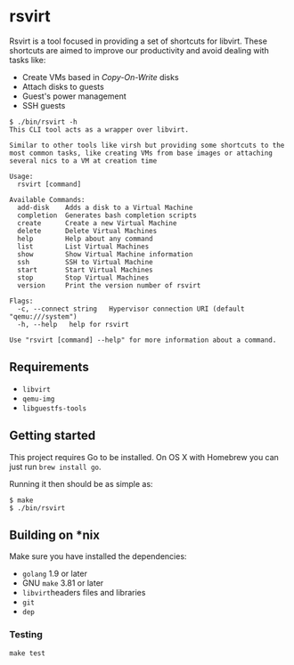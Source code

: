 # rsvirt

Rsvirt is a tool focused in providing a set of shortcuts for libvirt. These shortcuts are aimed to improve our productivity and avoid dealing with tasks like:

- Create VMs based in *Copy-On-Write* disks
- Attach disks to guests
- Guest's power management
- SSH guests

```
$ ./bin/rsvirt -h
This CLI tool acts as a wrapper over libvirt.

Similar to other tools like virsh but providing some shortcuts to the
most common tasks, like creating VMs from base images or attaching
several nics to a VM at creation time

Usage:
  rsvirt [command]

Available Commands:
  add-disk    Adds a disk to a Virtual Machine
  completion  Generates bash completion scripts
  create      Create a new Virtual Machine
  delete      Delete Virtual Machines
  help        Help about any command
  list        List Virtual Machines
  show        Show Virtual Machine information
  ssh         SSH to Virtual Machine
  start       Start Virtual Machines
  stop        Stop Virtual Machines
  version     Print the version number of rsvirt

Flags:
  -c, --connect string   Hypervisor connection URI (default "qemu:///system")
  -h, --help   help for rsvirt

Use "rsvirt [command] --help" for more information about a command.
```

## Requirements

- `libvirt`
- `qemu-img`
- `libguestfs-tools`

## Getting started

This project requires Go to be installed. On OS X with Homebrew you can just run `brew install go`.

Running it then should be as simple as:

```console
$ make
$ ./bin/rsvirt
```

## Building on *nix
Make sure you have installed the dependencies:

- `golang` 1.9 or later
- GNU `make` 3.81 or later
- `libvirt`headers files and libraries
- `git`
- `dep`

### Testing

``make test``
